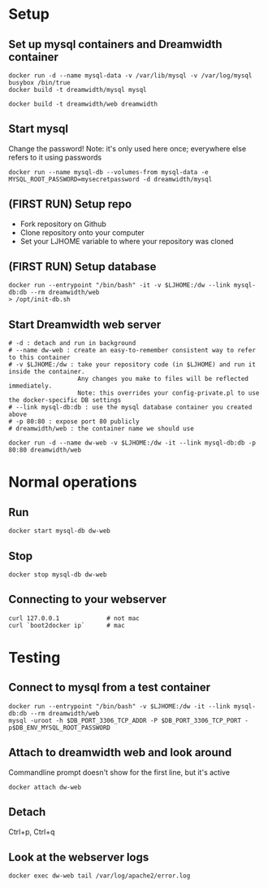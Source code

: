 # Setup
## Set up mysql containers and Dreamwidth container
    docker run -d --name mysql-data -v /var/lib/mysql -v /var/log/mysql busybox /bin/true
    docker build -t dreamwidth/mysql mysql

    docker build -t dreamwidth/web dreamwidth

## Start mysql
Change the password! Note: it's only used here once; everywhere else refers to it using passwords

    docker run --name mysql-db --volumes-from mysql-data -e MYSQL_ROOT_PASSWORD=mysecretpassword -d dreamwidth/mysql


## (FIRST RUN) Setup repo
* Fork repository on Github
* Clone repository onto your computer
* Set your LJHOME variable to where your repository was cloned

## (FIRST RUN) Setup database
    docker run --entrypoint "/bin/bash" -it -v $LJHOME:/dw --link mysql-db:db --rm dreamwidth/web
    > /opt/init-db.sh

## Start Dreamwidth web server
    # -d : detach and run in background
    # --name dw-web : create an easy-to-remember consistent way to refer to this container
    # -v $LJHOME:/dw : take your repository code (in $LJHOME) and run it inside the container.
                       Any changes you make to files will be reflected immediately.
                       Note: this overrides your config-private.pl to use the docker-specific DB settings
    # --link mysql-db:db : use the mysql database container you created above
    # -p 80:80 : expose port 80 publicly
    # dreamwidth/web : the container name we should use

    docker run -d --name dw-web -v $LJHOME:/dw -it --link mysql-db:db -p 80:80 dreamwidth/web

# Normal operations
## Run
    docker start mysql-db dw-web

## Stop
    docker stop mysql-db dw-web

## Connecting to your webserver
    curl 127.0.0.1             # not mac
    curl `boot2docker ip`      # mac

# Testing
## Connect to mysql from a test container
    docker run --entrypoint "/bin/bash" -v $LJHOME:/dw -it --link mysql-db:db --rm dreamwidth/web
    mysql -uroot -h $DB_PORT_3306_TCP_ADDR -P $DB_PORT_3306_TCP_PORT -p$DB_ENV_MYSQL_ROOT_PASSWORD

## Attach to dreamwidth web and look around
Commandline prompt doesn't show for the first line, but it's active

    docker attach dw-web

## Detach
Ctrl+p, Ctrl+q

## Look at the webserver logs
    docker exec dw-web tail /var/log/apache2/error.log

